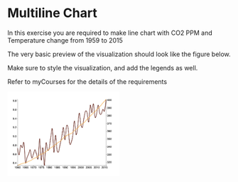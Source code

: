 # Multiline Chart


 

<p>In this exercise you are required to make line chart with CO2 PPM and Temperature change from 1959 to 2015</p>
<p>
The very basic preview of the visualization should look like the figure below.</p>
<p>
Make sure to style the visualization, and add the legends as well.</p><p>Refer to myCourses for the details of the requirements </p>


<img width="50%" src="./img/preview.png" />
